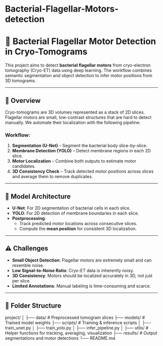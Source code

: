 # Bacterial-Flagellar-Motors-detection
# 🧠 Bacterial Flagellar Motor Detection in Cryo-Tomograms

This project aims to detect **bacterial flagellar motors** from cryo-electron tomography (Cryo-ET) data using deep learning. The workflow combines semantic segmentation and object detection to infer motor positions from 3D tomograms.

---

## 📌 Overview

Cryo-tomograms are 3D volumes represented as a stack of 2D slices. Flagellar motors are small, low-contrast structures that are hard to detect manually. We automate their localization with the following pipeline:

### Workflow:
1. **Segmentation (U-Net)** – Segment the bacterial body slice-by-slice.
2. **Membrane Detection (YOLO)** – Detect membrane regions in each 2D slice.
3. **Motor Localization** – Combine both outputs to estimate motor candidates.
4. **3D Consistency Check** – Track detected motor positions across slices and average them to remove duplicates.

---

## 🧪 Model Architecture

- **U-Net**: For 2D segmentation of bacterial cells in each slice.
- **YOLO**: For 2D detection of membrane boundaries in each slice.
- **Postprocessing**:
  - Track predicted motor locations across consecutive slices.
  - Compute the **mean position** for consistent 3D localization.

---

## ⚠️ Challenges

- **Small Object Detection**: Flagellar motors are extremely small and can resemble noise.
- **Low Signal-to-Noise Ratio**: Cryo-ET data is inherently noisy.
- **3D Consistency**: Motors should be localized accurately in 3D, not just per slice.
- **Limited Annotations**: Manual labeling is time-consuming and scarce.

---

## 📂 Folder Structure

project/
│
├── data/ # Preprocessed tomogram slices
├── models/ # Trained model weights
├── scripts/ # Training & inference scripts
│ ├── train_unet.py
│ ├── train_yolo.py
│ ├── infer_pipeline.py
│
├── utils/ # Helper functions for tracking, averaging, visualization
├── results/ # Output segmentations and motor detections
└── README.md 
